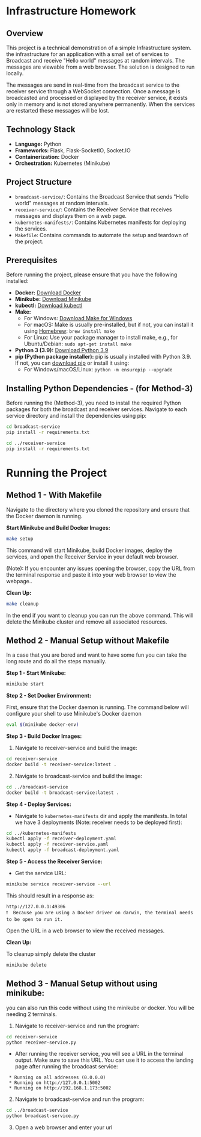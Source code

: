 # Infrastructure Homework

## Overview

This project is a technical demonstration of a simple Infrastructure  system. the infrastructure for an application with a small set of services to Broadcast and receive "Hello world" messages at random intervals. The messages are viewable from a web browser. The solution is designed to run locally.

The messages are send  in real-time from the broadcast service to the receiver service through a WebSocket connection. Once a message is broadcasted and processed or displayed by the receiver service, it exists only in memory and is not stored anywhere permanently. When the services are restarted these messages will be lost.

## Technology Stack

- **Language:** Python
- **Frameworks:** Flask, Flask-SocketIO, Socket.IO
- **Containerization:** Docker
- **Orchestration:** Kubernetes (Minikube)

## Project Structure

- `broadcast-service/`: Contains the Broadcast Service that sends "Hello world" messages at random intervals.
- `receiver-service/`: Contains the Receiver Service that receives messages and displays them on a web page.
- `kubernetes-manifests/`: Contains Kubernetes manifests for deploying the services.
- `Makefile`: Contains commands to automate the setup and teardown of the project.

## Prerequisites

Before running the project, please ensure that you have the following installed:

- **Docker:** [Download Docker](https://www.docker.com/get-started)
- **Minikube:** [Download Minikube](https://minikube.sigs.k8s.io/docs/start/)
- **kubectl:** [Download kubectl](https://kubernetes.io/docs/tasks/tools/)
- **Make:**
  - For Windows: [Download Make for Windows](http://gnuwin32.sourceforge.net/packages/make.htm)
  - For macOS: Make is usually pre-installed, but if not, you can install it using [Homebrew](https://brew.sh/): `brew install make`
  - For Linux: Use your package manager to install make, e.g., for Ubuntu/Debian: `sudo apt-get install make`
- **Python 3 (3.9):** [Download Python 3.9](https://www.python.org/downloads/release/python-390/)
- **pip (Python package installer):** pip is usually installed with Python 3.9. If not, you can [download pip](https://pip.pypa.io/en/stable/installation/) or install it using:
  - For Windows/macOS/Linux: `python -m ensurepip --upgrade`

## Installing Python Dependencies - (for Method-3)

Before running the (Method-3), you need to install the required Python packages for both the broadcast and receiver services. Navigate to each service directory and install the dependencies using pip:

```bash
cd broadcast-service
pip install -r requirements.txt

cd ../receiver-service
pip install -r requirements.txt
```
# Running the Project

## Method 1 - With Makefile

Navigate to the directory where you cloned the repository and ensure that the Docker daemon is running.

**Start Minikube and Build Docker Images:**
   ```bash
   make setup
   ```
  This command will start Minikube, build Docker images, deploy the services, and open the Receiver Service in your default web browser.
  
(Note): If you encounter any issues opening the browser, copy the URL from the terminal response and paste it into your web browser to view the webpage..

 **Clean Up:**
   ```bash
   make cleanup
   ```
In the end if you want to cleanup you can run the above command. This will delete the Minikube cluster and remove all associated resources.

## Method 2 - Manual Setup without Makefile

In a case that you are bored and want to have some fun you can take the long route and do all the steps manually.

**Step 1 - Start Minikube:**
```bash
minikube start
   ```
**Step 2 - Set Docker Environment:**

 First, ensure that the Docker daemon is running. The command below will configure your shell to use Minikube's Docker daemon

```bash
eval $(minikube docker-env)
```
**Step 3 - Build Docker Images:**



1. Navigate to receiver-service and build the image:

```bash
cd receiver-service
docker build -t receiver-service:latest .
   ```
2. Navigate to broadcast-service and build the image:
```bash
cd ../broadcast-service
docker build -t broadcast-service:latest .
   ```
**Step 4 - Deploy Services:**
* Navigate to `kubernetes-manifests` dir and apply the manifests. In total we have 3 deployments (Note: receiver needs to be deployed first):
```bash
cd ../kubernetes-manifests
kubectl apply -f receiver-deployment.yaml
kubectl apply -f receiver-service.yaml
kubectl apply -f broadcast-deployment.yaml
   ```
**Step 5 - Access the Receiver Service:**
*  Get the service URL:
```bash
minikube service receiver-service --url
   ```
This should result in a response as:
```
http://127.0.0.1:49306
❗  Because you are using a Docker driver on darwin, the terminal needs to be open to run it.
```
Open the URL in a web browser to view the received messages.

**Clean Up:**

To cleanup simply delete the cluster
```bash
minikube delete
   ```

## Method 3 -  Manual Setup without using minikube:
you can also run this code without using the minikube or docker. You will be needing 2 terminals.


1. Navigate to receiver-service and run the program:

```bash
cd receiver-service
python receiver-service.py
   ```
* After running the receiver service, you will see a URL in the terminal output. Make sure to save this URL. You can use it to access the landing page after running the broadcast service:

```
 * Running on all addresses (0.0.0.0)
 * Running on http://127.0.0.1:5002
 * Running on http://192.168.1.173:5002
```

2. Navigate to broadcast-service and run the program:
```bash
cd ../broadcast-service
python broadcast-service.py
```
3. Open a web browser and  enter your url